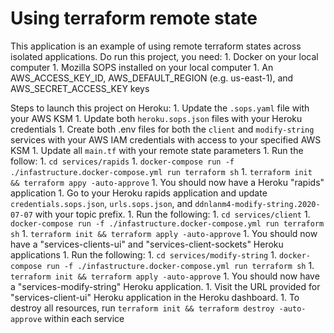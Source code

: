 # Using terraform remote state

This application is an example of using remote terraform states across isolated applications.
Do run this project, you need:
    1. Docker on your local computer
    1. Mozilla SOPS installed on your local computer
    1. An AWS_ACCESS_KEY_ID, AWS_DEFAULT_REGION (e.g. us-east-1), and AWS_SECRET_ACCESS_KEY keys

Steps to launch this project on Heroku:
    1. Update the `.sops.yaml` file with your AWS KSM
    1. Update both `heroku.sops.json` files with your Heroku credentials
    1. Create both .env files for both the `client` and `modify-string` services with your AWS IAM credentials with access to your specified AWS KSM
    1. Update all `main.tf` with your remote state parameters
    1. Run the follow:
        1. `cd services/rapids`
        1. `docker-compose run -f ./infastructure.docker-compose.yml run terraform sh`
        1. `terraform init && terraform appy -auto-approve`
        1. You should now have a Heroku "rapids" application
    1. Go to your Heroku rapids application and update `credentials.sops.json`, `urls.sops.json`, and `ddnlanm4-modify-string.2020-07-07` with your topic prefix.
    1. Run the following:
        1. `cd services/client`
        1. `docker-compose run -f ./infastructure.docker-compose.yml run terraform sh`
        1. `terraform init && terraform apply -auto-approve`
        1. You should now have a "services-clients-ui" and "services-client-sockets" Heroku applications
    1. Run the following:
        1. `cd services/modify-string`
        1. `docker-compose run -f ./infastructure.docker-compose.yml run terraform sh`
        1. `terraform init && terraform apply -auto-approve`
        1. You should now have a "services-modify-string" Heroku application.
    1. Visit the URL provided for "services-client-ui" Heroku application in the Heroku dashboard.
    1. To destroy all resources, run `terraform init && terraform destroy -auto-approve` within each service
